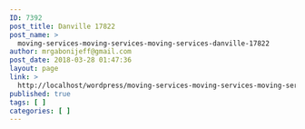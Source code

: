 ```yaml
---
ID: 7392
post_title: Danville 17822
post_name: >
  moving-services-moving-services-moving-services-danville-17822
author: mrgabonijeff@gmail.com
post_date: 2018-03-28 01:47:36
layout: page
link: >
  http://localhost/wordpress/moving-services-moving-services-moving-services-danville-17822/
published: true
tags: [ ]
categories: [ ]
---
```

